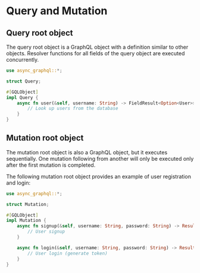 # Query and Mutation

## Query root object

The query root object is a GraphQL object with a definition similar to other objects. Resolver functions for all fields of the query object are executed concurrently.

```rust
use async_graphql::*;

struct Query;

#[GQLObject]
impl Query {
    async fn user(&self, username: String) -> FieldResult<Option<User>> {
        // Look up users from the database
    }
}

```

## Mutation root object

The mutation root object is also a GraphQL object, but it executes sequentially. One mutation following from another will only be executed only after the first mutation is completed.

The following mutation root object provides an example of user registration and login:

```rust
use async_graphql::*;

struct Mutation;

#[GQLObject]
impl Mutation {
    async fn signup(&self, username: String, password: String) -> Result<bool> {
        // User signup
    }

    async fn login(&self, username: String, password: String) -> Result<String> {
        // User login (generate token)
    }
}
```

